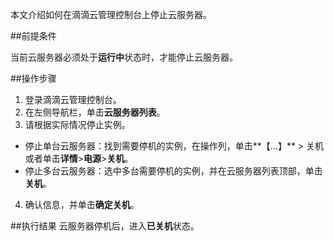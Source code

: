 本文介绍如何在滴滴云管理控制台上停止云服务器。

##前提条件

当前云服务器必须处于**运行中**状态时，才能停止云服务器。

##操作步骤

1. 登录滴滴云管理控制台。
2. 在左侧导航栏，单击**云服务器列表**。
3. 请根据实际情况停止实例。
 - 停止单台云服务器：找到需要停机的实例，在操作列，单击**【…】**  > 关机或者单击**详情**>**电源**>**关机**。
 - 停止多台云服务器：选中多台需要停机的实例，并在云服务器列表顶部，单击**关机**。

4. 确认信息，并单击**确定关机**。

##执行结果
云服务器停机后，进入**已关机**状态。